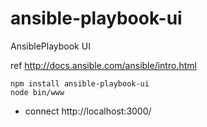 # ansible-playbook-ui
AnsiblePlaybook UI

ref http://docs.ansible.com/ansible/intro.html

```
npm install ansible-playbook-ui
node bin/www
```
* connect http://localhost:3000/
